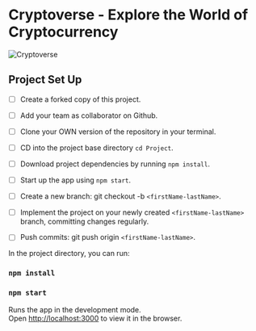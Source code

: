 # Cryptoverse - Explore the World of Cryptocurrency

![Cryptoverse](https://i.ibb.co/8gh5Jc8/image.png)

## Project Set Up

- [ ] Create a forked copy of this project.
- [ ] Add your team as collaborator on Github.
- [ ] Clone your OWN version of the repository in your terminal.
- [ ] CD into the project base directory `cd Project`.
- [ ] Download project dependencies by running `npm install`.
- [ ] Start up the app using `npm start`.
- [ ] Create a new branch: git checkout -b `<firstName-lastName>`.
- [ ] Implement the project on your newly created `<firstName-lastName>` branch, committing changes regularly.
- [ ] Push commits: git push origin `<firstName-lastName>`.


In the project directory, you can run:

### `npm install`

### `npm start`

Runs the app in the development mode.<br />
Open [http://localhost:3000](http://localhost:3000) to view it in the browser.

